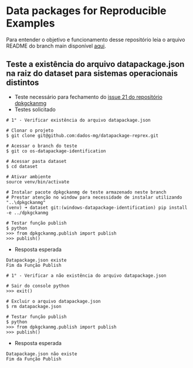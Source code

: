 # Data packages for Reproducible Examples

Para entender o objetivo e funcionamento desse repositório leia o arquivo README do branch main disponível [aqui](https://github.com/dados-mg/datapackage-reprex/blob/main/README.md).

## Teste a existência do arquivo datapackage.json na raiz do dataset para sistemas operacionais distintos

- Teste necessário para fechamento do [issue 21 do repositório dpkgckanmg](https://github.com/dados-mg/dpkgckanmg/issues/21)
- Testes solicitado
```
# 1° - Verificar existência do arquivo datapackage.json

# Clonar o projeto
$ git clone git@github.com:dados-mg/datapackage-reprex.git

# Acessar o branch do teste
$ git co os-datapackage-identification

# Acessar pasta dataset
$ cd dataset

# Ativar ambiente
source venv/bin/activate

# Instalar pacote dpkgckanmg de teste armazenado neste branch
# Prestar atenção no window para necessidade de instalar utilizando "..\dpkgckanmg"
(venv) ➜ dataset git:(windows-datapackage-identification) pip install -e ../dpkgckanmg

# Testar função publish
$ python
>>> from dpkgckanmg.publish import publish
>>> publish()
```

- Resposta esperada
```
Datapackage.json existe
Fim da Função Publish
```

```
# 1° - Verificar a não existência do arquivo datapackage.json

# Sair do console python
>>> exit()

# Excluir o arquivo datapackage.json
$ rm datapackage.json

# Testar função publish
$ python
>>> from dpkgckanmg.publish import publish
>>> publish()
```

- Resposta esperada
```
Datapackage.json não existe
Fim da Função Publish
```
